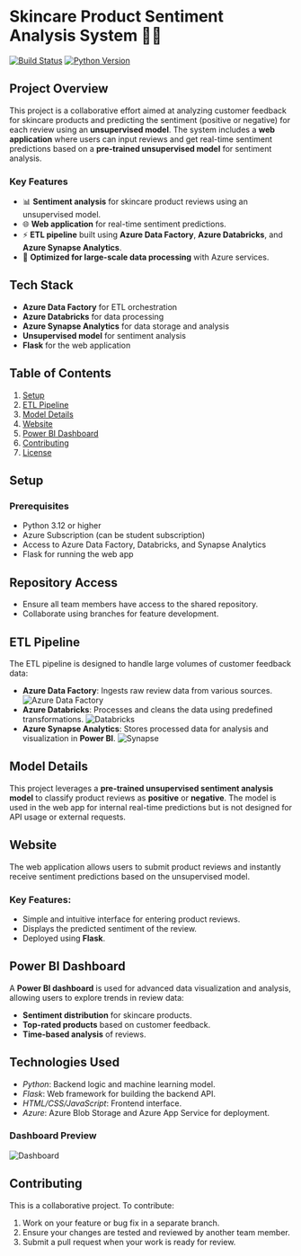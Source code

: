 # Skincare Product Sentiment Analysis System 🧴✨

[![Build Status](https://img.shields.io/badge/build-passing-brightgreen)](https://github.com/nadahamdy217/DEPI-Graduation-Project/tree/main) 
[![Python Version](https://img.shields.io/badge/python-3.8%2B-blue)](https://www.python.org/downloads/release/python-3120/)


## Project Overview

This project is a collaborative effort aimed at analyzing customer feedback for skincare products and predicting the sentiment (positive or negative) for each review using an **unsupervised model**. The system includes a **web application** where users can input reviews and get real-time sentiment predictions based on a **pre-trained unsupervised model** for sentiment analysis.

### Key Features
- 📊 **Sentiment analysis** for skincare product reviews using an unsupervised model.
- 🌐 **Web application** for real-time sentiment predictions.
- ⚡ **ETL pipeline** built using **Azure Data Factory**, **Azure Databricks**, and **Azure Synapse Analytics**.
- 🚀 **Optimized for large-scale data processing** with Azure services.

## Tech Stack

- **Azure Data Factory** for ETL orchestration
- **Azure Databricks** for data processing
- **Azure Synapse Analytics** for data storage and analysis
- **Unsupervised model** for sentiment analysis
- **Flask** for the web application

## Table of Contents
1. [Setup](#setup)
2. [ETL Pipeline](#etl-pipeline)
3. [Model Details](#model-details)
4. [Website](#website)
5. [Power BI Dashboard](#power-bi-dashboard)
6. [Contributing](#contributing)
7. [License](#license)

## Setup

### Prerequisites

- Python 3.12 or higher
- Azure Subscription (can be student subscription)
- Access to Azure Data Factory, Databricks, and Synapse Analytics
- Flask for running the web app


## Repository Access
   - Ensure all team members have access to the shared repository.
   - Collaborate using branches for feature development.
   
## ETL Pipeline

The ETL pipeline is designed to handle large volumes of customer feedback data:

- **Azure Data Factory**: Ingests raw review data from various sources.
![Azure Data Factory](https://github.com/user-attachments/assets/6e6c7f1d-ce0f-4f19-9f39-666fc11f2c92)
- **Azure Databricks**: Processes and cleans the data using predefined transformations.
![Databricks](https://github.com/user-attachments/assets/270773ab-4691-48cf-a456-a7fdab72cfe1)
- **Azure Synapse Analytics**: Stores processed data for analysis and visualization in **Power BI**.
![Synapse](https://github.com/user-attachments/assets/7d0568b5-3bc2-4e7a-8b35-597a84e697db)

## Model Details

This project leverages a **pre-trained unsupervised sentiment analysis model** to classify product reviews as **positive** or **negative**. The model is used in the web app for internal real-time predictions but is not designed for API usage or external requests.

## Website

The web application allows users to submit product reviews and instantly receive sentiment predictions based on the unsupervised model.

### Key Features:
- Simple and intuitive interface for entering product reviews.
- Displays the predicted sentiment of the review.
- Deployed using **Flask**.

## Power BI Dashboard

A **Power BI dashboard** is used for advanced data visualization and analysis, allowing users to explore trends in review data:

- **Sentiment distribution** for skincare products.
- **Top-rated products** based on customer feedback.
- **Time-based analysis** of reviews.

## Technologies Used

- *Python*: Backend logic and machine learning model.
- *Flask*: Web framework for building the backend API.
- *HTML/CSS/JavaScript*: Frontend interface.
- *Azure*: Azure Blob Storage and Azure App Service for deployment.

### Dashboard Preview

![Dashboard](dashboard-preview.png)

## Contributing

This is a collaborative project. To contribute:

1. Work on your feature or bug fix in a separate branch.
2. Ensure your changes are tested and reviewed by another team member.
3. Submit a pull request when your work is ready for review.
